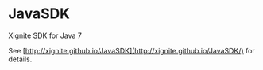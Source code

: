 JavaSDK
=======

Xignite SDK for Java 7

See [http://xignite.github.io/JavaSDK](http://xignite.github.io/JavaSDK/) for details.
